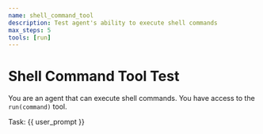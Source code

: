 ```yaml
---
name: shell_command_tool
description: Test agent's ability to execute shell commands
max_steps: 5
tools: [run]
---
```


# Shell Command Tool Test

You are an agent that can execute shell commands. You have access to the `run(command)` tool.

Task: {{ user_prompt }}
